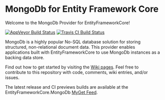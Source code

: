 # MongoDb for Entity Framework Core
Welcome to the MongoDb Provider for EntityFrameworkCore!

[![AppVeyor Build Status](https://ci.appveyor.com/api/projects/status/iip86emc94ncp0ao?svg=true&style=flat-square)](https://ci.appveyor.com/project/crhairr/entityframeworkcore-mongodb/) [![Travis CI Build Status](https://travis-ci.org/BlueshiftSoftware/EntityFrameworkCore.svg?branch=develop&label=travis-ci&style=flat-square)](https://travis-ci.org/crhairr/EntityFrameworkCore.MongoDb)

MongoDb is a highly popular No-SQL database solution for storing structured, non-relational document data. This provider enables applications built with EntityFrameworkCore to use MongoDb instances as a backing data store.

Find out how to get started by visiting the [Wiki pages](https://github.com/crhairr/EntityFrameworkCore.MongoDb/wiki). Feel free to contribute to this repository with code, comments, wiki entries, and/or issues.

The latest release and CI previews builds are available at the EntityFrameworkCore.MongoDb [MyGet Feed](https://www.myget.org/gallery/efcore-mongodb/).
